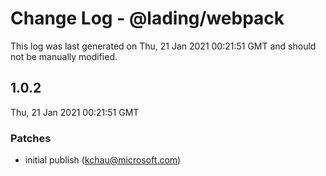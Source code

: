 # Change Log - @lading/webpack

This log was last generated on Thu, 21 Jan 2021 00:21:51 GMT and should not be manually modified.

<!-- Start content -->

## 1.0.2

Thu, 21 Jan 2021 00:21:51 GMT

### Patches

- initial publish (kchau@microsoft.com)
